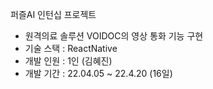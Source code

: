 퍼즐AI 인턴십 프로젝트
- 원격의료 솔루션 VOIDOC의 영상 통화 기능 구현
- 기술 스택 : ReactNative
- 개발 인원 : 1인 (김혜진)
- 개발 기간 : 22.04.05 ~ 22.4.20 (16일)

